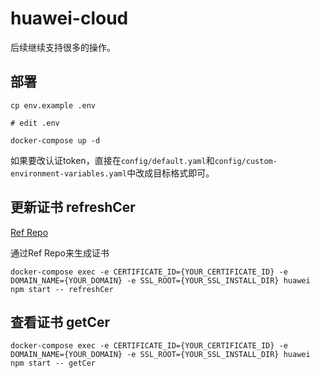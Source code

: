 # huawei-cloud
后续继续支持很多的操作。

## 部署

```
cp env.example .env

# edit .env

docker-compose up -d
```

如果要改认证token，直接在`config/default.yaml`和`config/custom-environment-variables.yaml`中改成目标格式即可。



## 更新证书  refreshCer

[Ref Repo](https://github.com/ilaipi/acme.sh-docker)

通过Ref Repo来生成证书

```
docker-compose exec -e CERTIFICATE_ID={YOUR_CERTIFICATE_ID} -e DOMAIN_NAME={YOUR_DOMAIN} -e SSL_ROOT={YOUR_SSL_INSTALL_DIR} huawei npm start -- refreshCer
```

## 查看证书  getCer

```
docker-compose exec -e CERTIFICATE_ID={YOUR_CERTIFICATE_ID} -e DOMAIN_NAME={YOUR_DOMAIN} -e SSL_ROOT={YOUR_SSL_INSTALL_DIR} huawei npm start -- getCer
```
